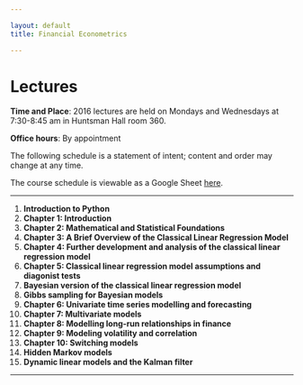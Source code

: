 ```yaml
---

layout: default
title: Financial Econometrics 

---
```


# Lectures

**Time and Place**: 2016 lectures are held on Mondays and Wednesdays at 7:30-8:45 am in Huntsman Hall room 360.

**Office hours**: By appointment

The following schedule is a statement of intent; content and order may change at any time.

The course schedule is viewable as a Google Sheet [here](https://goo.gl/IFngkJ).

---

1. **Introduction to Python**
2. **Chapter 1: Introduction**
3. **Chapter 2: Mathematical and Statistical Foundations**
4. **Chapter 3: A Brief Overview of the Classical Linear Regression Model**
5. **Chapter 4: Further development and analysis of the classical linear regression model**
6. **Chapter 5: Classical linear regression model assumptions and diagonist tests**
7. **Bayesian version of the classical linear regression model**
8. **Gibbs sampling for Bayesian models**
9. **Chapter 6: Univariate time series modelling and forecasting**
10. **Chapter 7: Multivariate models**
11. **Chapter 8: Modelling long-run relationships in finance**
12. **Chapter 9: Modeling volatility and correlation**
13. **Chapter 10: Switching models**
14. **Hidden Markov models**
15. **Dynamic linear models and the Kalman filter**



---

